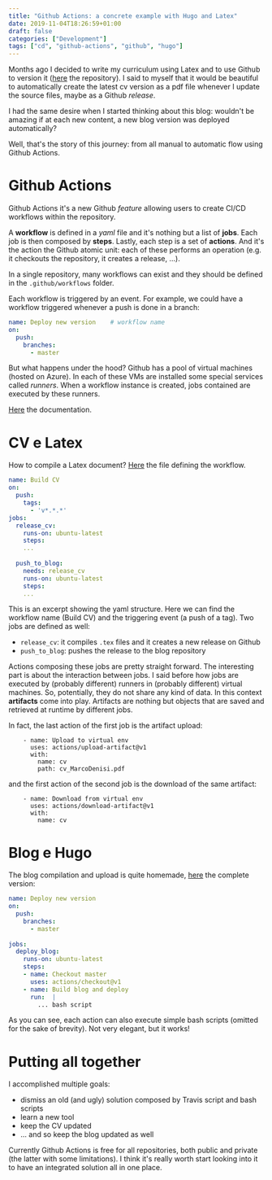 ```yaml
---
title: "Github Actions: a concrete example with Hugo and Latex"
date: 2019-11-04T18:26:59+01:00
draft: false
categories: ["Development"]
tags: ["cd", "github-actions", "github", "hugo"]
---
```


Months ago I decided to write my curriculum using Latex and to use Github to version it ([here](https://github.com/marcodenisi/cv) the repository). I said to myself that it would be beautiful to automatically create the latest cv version as a pdf file whenever I update the source files, maybe as a Github *release*.  

I had the same desire when I started thinking about this blog: wouldn't be amazing if at each new content, a new blog version was deployed automatically?

Well, that's the story of this journey: from all manual to automatic flow using Github Actions.

# Github Actions
Github Actions it's a new Github *feature* allowing users to create CI/CD workflows within the repository.

A **workflow** is defined in a *yaml* file and it's nothing but a list of **jobs**. Each job is then composed by **steps**. Lastly, each step is a set of **actions**. And it's the action the Github atomic unit: each of these performs an operation (e.g. it checkouts the repository, it creates a release, ...). 

In a single repository, many workflows can exist and they should be defined in the `.github/workflows` folder.

Each workflow is triggered by an event. For example, we could have a workflow triggered whenever a push is done in a branch:

```yaml
name: Deploy new version    # workflow name
on: 
  push:
    branches:
      - master
```
But what happens under the hood? Github has a pool of virtual machines (hosted on Azure). In each of these VMs are installed some special services called *runners*. When a workflow instance is created, jobs contained are executed by these runners.

[Here](https://help.github.com/en/github/automating-your-workflow-with-github-actions) the documentation.

# CV e Latex
How to compile a Latex document? [Here](https://github.com/marcodenisi/cv/blob/master/.github/workflows/main.yml) the file defining the workflow.

```yaml
name: Build CV
on:
  push:
    tags:
      - 'v*.*.*'
jobs:
  release_cv:
    runs-on: ubuntu-latest
    steps:
    ...
  
  push_to_blog:
    needs: release_cv
    runs-on: ubuntu-latest
    steps:
    ...
```
This is an excerpt showing the yaml structure. Here we can find the workflow name (Build CV) and the triggering event (a push of a tag). Two jobs are defined as well:

- `release_cv`: it compiles `.tex` files and it creates a new release on Github
- `push_to_blog`: pushes the release to the blog repository

Actions composing these jobs are pretty straight forward. The interesting part is about the interaction between jobs. I said before how jobs are executed by (probably different) runners in (probably different) virtual machines. So, potentially, they do not share any kind of data. In this context **artifacts** come into play. Artifacts are nothing but objects that are saved and retrieved at runtime by different jobs.

In fact, the last action of the first job is the artifact upload:
```
    - name: Upload to virtual env
      uses: actions/upload-artifact@v1
      with:
        name: cv
        path: cv_MarcoDenisi.pdf
```

and the first action of the second job is the download of the same artifact:
```
    - name: Download from virtual env
      uses: actions/download-artifact@v1
      with:
        name: cv
```

# Blog e Hugo

The blog compilation and upload is quite homemade, [here](https://github.com/marcodenisi/marcodenisi-dev/blob/master/.github/workflows/main.yml) the complete version:
```yaml
name: Deploy new version
on: 
  push:
    branches:
      - master
      
jobs:
  deploy_blog:
    runs-on: ubuntu-latest
    steps:
    - name: Checkout master
      uses: actions/checkout@v1
    - name: Build blog and deploy
      run:  |
        ... bash script
``` 
As you can see, each action can also execute simple bash scripts (omitted for the sake of brevity). Not very elegant, but it works!

# Putting all together

I accomplished multiple goals:

- dismiss an old (and ugly) solution composed by Travis script and bash scripts
- learn a new tool
- keep the CV updated
- ... and so keep the blog updated as well

Currently Github Actions is free for all repositories, both public and private (the latter with some limitations). I think it's really worth start looking into it to have an integrated solution all in one place.